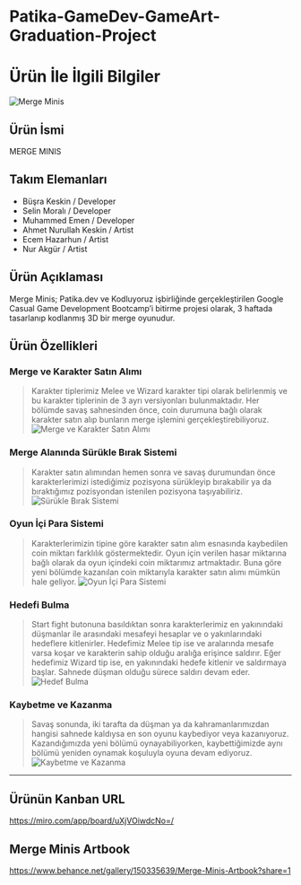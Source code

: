 # Patika-GameDev-GameArt-Graduation-Project

# Ürün İle İlgili Bilgiler

![Merge Minis](https://github.com/BusraKeskin/Patika-GameDev-GameArt-Graduation-Project/blob/main/src/mergeminis.png?raw=true)

## Ürün İsmi

MERGE MINIS

## Takım Elemanları

- Büşra Keskin / Developer
- Selin Moralı / Developer
- Muhammed Emen / Developer
- Ahmet Nurullah Keskin / Artist
- Ecem Hazarhun / Artist
- Nur Akgür / Artist

## Ürün Açıklaması

Merge Minis; Patika.dev ve Kodluyoruz işbirliğinde gerçekleştirilen Google Casual Game Development Bootcamp’i bitirme projesi olarak, 3 haftada tasarlanıp kodlanmış 3D bir merge oyunudur.

## Ürün Özellikleri

### Merge ve Karakter Satın Alımı

> Karakter tiplerimiz Melee ve Wizard karakter tipi olarak belirlenmiş ve bu karakter tiplerinin de 3 ayrı versiyonları bulunmaktadır. Her bölümde savaş sahnesinden önce, coin durumuna bağlı olarak karakter satın alıp bunların merge işlemini gerçekleştirebiliyoruz.
![Merge ve Karakter Satın Alımı](https://github.com/BusraKeskin/Patika-GameDev-GameArt-Graduation-Project/blob/main/src/Merge-SatınAlım.gif?raw=true)

### Merge Alanında Sürükle Bırak Sistemi

> Karakter satın alımından hemen sonra ve savaş durumundan önce karakterlerimizi istediğimiz pozisyona sürükleyip bırakabilir ya da bıraktığımız pozisyondan istenilen pozisyona taşıyabiliriz.
![Sürükle Bırak Sistemi](https://github.com/BusraKeskin/Patika-GameDev-GameArt-Graduation-Project/blob/main/src/SürükleBırak.gif?raw=true)

### Oyun İçi Para Sistemi

> Karakterlerimizin tipine göre karakter satın alım esnasında kaybedilen coin miktarı farklılık göstermektedir. Oyun için verilen hasar miktarına bağlı olarak da oyun içindeki coin miktarımız artmaktadır. Buna göre yeni bölümde kazanılan coin miktarıyla karakter satın alımı mümkün hale geliyor.
![Oyun İçi Para Sistemi](https://github.com/BusraKeskin/Patika-GameDev-GameArt-Graduation-Project/blob/main/src/Coin.gif?raw=true)

### Hedefi Bulma

> Start fight butonuna basıldıktan sonra karakterlerimiz en yakınındaki düşmanlar ile arasındaki mesafeyi hesaplar ve o yakınlarındaki hedeflere kitlenirler. Hedefimiz Melee tip ise ve aralarında mesafe varsa koşar ve karakterin sahip olduğu aralığa erişince saldırır. Eğer hedefimiz Wizard tip ise, en yakınındaki hedefe kitlenir ve saldırmaya başlar. Sahnede düşman olduğu sürece saldırı devam eder.
![Hedef Bulma](https://github.com/BusraKeskin/Patika-GameDev-GameArt-Graduation-Project/blob/main/src/HedefiBulma.gif?raw=true)

### Kaybetme ve Kazanma

> Savaş sonunda, iki tarafta da düşman ya da kahramanlarımızdan hangisi sahnede kaldıysa en son oyunu kaybediyor veya kazanıyoruz. Kazandığımızda yeni bölümü oynayabiliyorken, kaybettiğimizde aynı bölümü yeniden oynamak koşuluyla oyuna devam ediyoruz.
![Kaybetme ve Kazanma](https://github.com/BusraKeskin/Patika-GameDev-GameArt-Graduation-Project/blob/main/src/KaybetmeKazanma.gif?raw=true)

---

## Ürünün Kanban URL

https://miro.com/app/board/uXjVOiwdcNo=/

## Merge Minis Artbook

https://www.behance.net/gallery/150335639/Merge-Minis-Artbook?share=1
